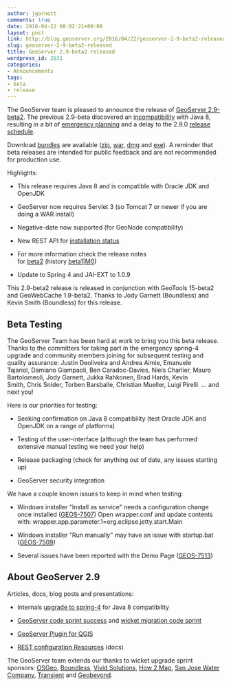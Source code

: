 ```yaml
---
author: jgarnett
comments: true
date: 2016-04-22 00:02:21+00:00
layout: post
link: http://blog.geoserver.org/2016/04/22/geoserver-2-9-beta2-released/
slug: geoserver-2-9-beta2-released
title: GeoServer 2.9-beta2 released
wordpress_id: 2631
categories:
- Announcements
tags:
- beta
- release
---
```


The GeoServer team is pleased to announce the release of [GeoServer 2.9-beta2](http://geoserver.org/release/2.9-beta2/). The previous 2.9-beta discovered an [incompatibility](https://github.com/geoserver/geoserver/wiki/Spring-4-Upgrade) with Java 8, resulting in a bit of [emergency planning](https://github.com/geoserver/geoserver/wiki/GSIP-142) and a delay to the 2.9.0 [release schedule](https://github.com/geoserver/geoserver/wiki/Release-Schedule).

Download [bundles](https://sourceforge.net/projects/geoserver/files/GeoServer/2.9-beta2/) are available ([zip](https://sourceforge.net/projects/geoserver/files/GeoServer/2.9-beta2/geoserver-2.9-beta2-bin.zip/download), [war](https://sourceforge.net/projects/geoserver/files/GeoServer/2.9-beta2/geoserver-2.9-beta2-war.zip/download), [dmg](https://sourceforge.net/projects/geoserver/files/GeoServer/2.9-beta2/geoserver-2.9-beta2.dmg/download) and [exe](https://sourceforge.net/projects/geoserver/files/GeoServer/2.9-beta2/geoserver-2.9-beta2.exe/download)). A reminder that beta releases are intended for public feedback and are not recommended for production use.

Highlights:



 	
  * This release requires Java 8 and is compatible with Oracle JDK and OpenJDK

 	
  * GeoServer now requires Servlet 3 (so Tomcat 7 or newer if you are doing a WAR install)

 	
  * Negative-date now supported (for GeoNode compatibility)

 	
  * New REST API for [installation status](http://docs.geoserver.org/latest/en/user/rest/api/manifests.html#about-status-format)

 	
  * For more information check the release notes for [beta2](https://osgeo-org.atlassian.net/secure/ReleaseNote.jspa?projectId=10000&version=12700) (history [beta1](https://osgeo-org.atlassian.net/secure/ReleaseNote.jspa?projectId=10000&version=12100)|[M0](https://osgeo-org.atlassian.net/secure/ReleaseNote.jspa?version=11401&styleName=&projectId=10000))

 	
  * Update to Spring 4 and JAI-EXT to 1.0.9


This 2.9-beta2 release is released in conjunction with GeoTools 15-beta2 and GeoWebCache 1.9-beta2. Thanks to Jody Garnett (Boundless) and Kevin Smith (Boundless) for this release.


## Beta Testing


The GeoServer Team has been hard at work to bring you this beta release. Thanks to the committers for taking part in the emergency spring-4 upgrade and community members joining for subsequent testing and quality assurance: Justin Deoliveira and Andrea Aimie, Emanuele Tajariol, Damiano Giampaoli, Ben Caradoc-Davies, Niels Charlier, Mauro Bartolomeoli, Jody Garnett, Jukka Rahkonen, Brad Hards, Kevin Smith, Chris Snider, Torben Barsballe, Christian Mueller, Luigi Pirelli  ... and next you!

Here is our priorities for testing:



 	
  * Seeking confirmation on Java 8 compatibility (test Oracle JDK and OpenJDK on a range of platforms)

 	
  * Testing of the user-interface (although the team has performed extensive manual testing we need your help)

 	
  * Release packaging (check for anything out of date, any issues starting up)

 	
  * GeoServer security integration


We have a couple known issues to keep in mind when testing:

 	
  * Windows installer "Install as service" needs a configuration change once installed ([GEOS-7507](https://osgeo-org.atlassian.net/browse/GEOS-7507))
Open wrapper.conf and update contents with: wrapper.app.parameter.1=org.eclipse.jetty.start.Main

 	
  * Windows installer "Run manually" may have an issue with startup.bat ([GEOS-7509](https://osgeo-org.atlassian.net/browse/GEOS-7509))

 	
  * Several issues have been reported with the Demo Page ([GEOS-7513](https://osgeo-org.atlassian.net/browse/GEOS-7513))




## About GeoServer 2.9


Articles, docs, blog posts and presentations:



 	
  * Internals [upgrade to spring-4](https://github.com/geoserver/geoserver/wiki/Spring-4-Upgrade) for Java 8 compatibility

 	
  * [GeoServer code sprint success](http://blog.geoserver.org/2016/01/25/geoserver-code-sprint-success/) and [wicket migration code sprint](https://github.com/geoserver/geoserver/wiki/Wicket-migration-code-sprint)

 	
  * [GeoServer Plugin for QGIS](http://blog.geoserver.org/2015/12/23/geoserver-explorer-plugin-for-qgis/)

 	
  * [REST configuration Resources](http://docs.geoserver.org/latest/en/user/rest/api/resources.html) (docs)


The GeoServer team extends our thanks to wicket upgrade sprint sponsors: [OSGeo](http://www.osgeo.org/), [Boundless](http://boundlessgeo.com/), [Vivid Solutions](http://www.vividsolutions.com/), [How 2 Map](http://www.how2map.com/), [San Jose Water Company](https://www.sjwater.com/), [Transient](http://transient.nz/) and [Geobeyond](http://www.geobeyond.it/).
